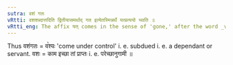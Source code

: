 ```yaml
---
sutra: वशं गतः
vRtti: वशशब्दात्तदिति द्वितीयासमर्थाद् गत इत्येतस्मिन्नर्थे यत्प्रत्ययो भवति ॥
vRtti_eng: The affix यत् comes in the sense of 'gone,' after the word _vasa_, 'control' being in the second case in construction.
---
```

Thus वशंगतः = व꣡श्यः 'come under control' i. e. subdued i. e. a dependant or servant. वशः = काम इच्छा तां प्राप्तः i. e. परेच्छानुगामी ॥

